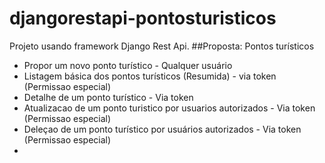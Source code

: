 # djangorestapi-pontosturisticos
Projeto usando framework Django Rest Api. 
##Proposta: Pontos turísticos
- Propor um novo ponto turístico - Qualquer usuário
- Listagem básica dos pontos turísticos (Resumida) - via token (Permissao especial)
- Detalhe de um ponto turístico - Via token
- Atualizacao de um ponto turistico por usuarios autorizados - Via token (Permissao especial)
- Deleçao de um ponto turístico por usuários autorizados - Via token (Permissao especial)
- 
